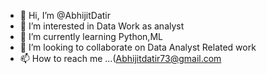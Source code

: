 - 👋 Hi, I’m @AbhijitDatir
- 👀 I’m interested in Data Work as analyst
- 🌱 I’m currently learning Python,ML
- 💞️ I’m looking to collaborate on Data Analyst Related work
- 📫 How to reach me ...(Abhijitdatir73@gmail.com

<!---
Abhijitprime/Abhijitprime is a ✨ special ✨ repository because its `README.md` (this file) appears on your GitHub profile.
You can click the Preview link to take a look at your changes.
--->
